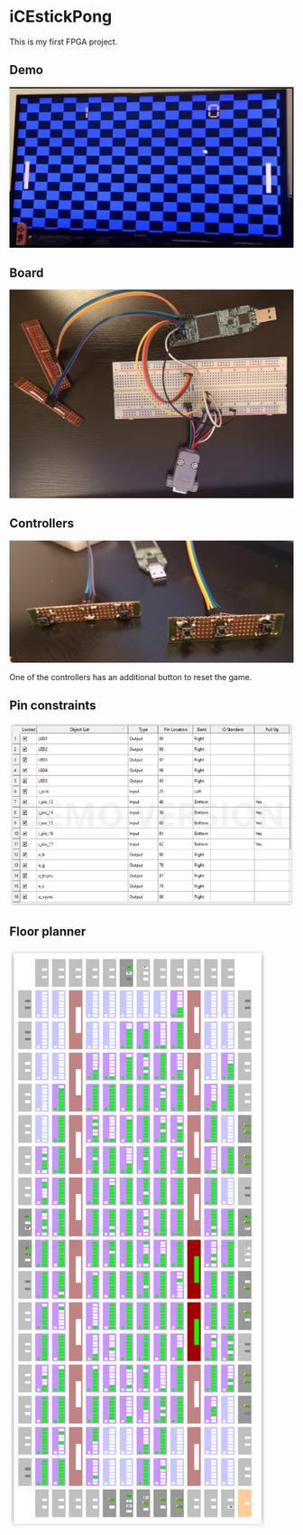 # iCEstickPong

This is my first FPGA project.

## Demo

![Video](https://github.com/cbovar/iCEstickPong/blob/master/img/video.gif)


## Board

![Board](https://github.com/cbovar/iCEstickPong/blob/master/img/breadboard.jpg)

## Controllers

![Controllers](https://github.com/cbovar/iCEstickPong/blob/master/img/controllers.jpg)

One of the controllers has an additional button to reset the game.

## Pin constraints

![Floor planner](https://github.com/cbovar/iCEstickPong/blob/master/img/pin%20constraints.png)

## Floor planner

![Floor planner](https://github.com/cbovar/iCEstickPong/blob/master/img/floor%20planner.png)
